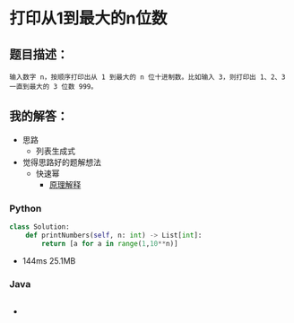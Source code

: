 # 打印从1到最大的n位数

## 题目描述：

```
输入数字 n，按顺序打印出从 1 到最大的 n 位十进制数。比如输入 3，则打印出 1、2、3 一直到最大的 3 位数 999。
```

## 我的解答：

- 思路
  - 列表生成式
- 觉得思路好的题解想法
  - 快速幂
    - [原理解释](<https://baike.baidu.com/item/%E5%BF%AB%E9%80%9F%E5%B9%82>)

### Python

```python
class Solution:
    def printNumbers(self, n: int) -> List[int]:
        return [a for a in range(1,10**n)]
```

- 144ms 25.1MB





### Java

```java

```

- 